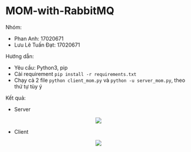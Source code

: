 # MOM-with-RabbitMQ

Nhóm:
- Phan Anh: 17020671
- Lưu Lê Tuấn Đạt: 17020671

Hướng dẫn:
- Yêu cầu: Python3, pip
- Cài requirement ``pip install -r requirements.txt``
- Chạy cả 2 file ``python client_mom.py`` và ``python -u server_mom.py``, theo thứ tự tùy ý

Kết quả:
- Server
<div align="center">
  <img src="https://github.com/datluu-dev/mom-rabbitmq/blob/master/image/server.png">
</div>

- Client
<div align="center">
  <img src="https://github.com/datluu-dev/mom-rabbitmq/blob/master/image/client.png">
</div>
